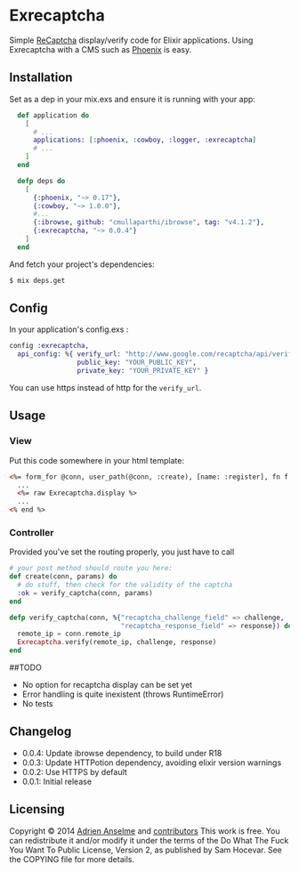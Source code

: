 # Exrecaptcha

Simple [ReCaptcha] display/verify code for Elixir applications.
Using Exrecaptcha with a CMS such as [Phoenix] is easy.

[ReCaptcha]: http://www.google.com/recaptcha
[Phoenix]: https://github.com/phoenixframework/phoenix

## Installation

Set as a dep in your mix.exs and ensure it is running with your app:

```elixir
  def application do
    [
      # ...
      applications: [:phoenix, :cowboy, :logger, :exrecaptcha]
      # ...
    ]
  end

  defp deps do
    [
      {:phoenix, "~> 0.17"},
      {:cowboy, "~> 1.0.0"},
      #...
      {:ibrowse, github: "cmullaparthi/ibrowse", tag: "v4.1.2"},
      {:exrecaptcha, "~> 0.0.4"}
    ]
  end
```

And fetch your project's dependencies:

```bash
$ mix deps.get
```

## Config

In your application's config.exs :

```elixir
config :exrecaptcha,
  api_config: %{ verify_url: "http://www.google.com/recaptcha/api/verify",
                 public_key: "YOUR_PUBLIC_KEY",
                 private_key: "YOUR_PRIVATE_KEY" }
```

You can use https instead of http for the `verify_url`.

## Usage

### View

Put this code somewhere in your html template:

```html
<%= form_for @conn, user_path(@conn, :create), [name: :register], fn f -> %>
  ...
  <%= raw Exrecaptcha.display %>
  ...
<% end %>
```

### Controller

Provided you've set the routing properly, you just have to call

```elixir
# your post method should route you here:
def create(conn, params) do
  # do stuff, then check for the validity of the captcha
  :ok = verify_captcha(conn, params)
end

defp verify_captcha(conn, %{"recaptcha_challenge_field" => challenge,
                            "recaptcha_response_field" => response}) do
  remote_ip = conn.remote_ip
  Exrecaptcha.verify(remote_ip, challenge, response)
end
```

##TODO

- No option for recaptcha display can be set yet
- Error handling is quite inexistent (throws RuntimeError)
- No tests

## Changelog

- 0.0.4: Update ibrowse dependency, to build under R18
- 0.0.3: Update HTTPotion dependency, avoiding elixir version warnings
- 0.0.2: Use HTTPS by default
- 0.0.1: Initial release

## Licensing
Copyright © 2014 [Adrien Anselme](https://github.com/adanselm) and [contributors](https://github.com/adanselm/exrecaptcha/graphs/contributors)
This work is free. You can redistribute it and/or modify it under the
terms of the Do What The Fuck You Want To Public License, Version 2,
as published by Sam Hocevar. See the COPYING file for more details.
